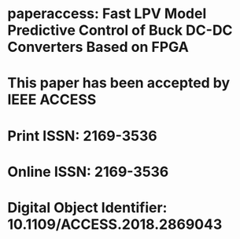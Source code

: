 # paperaccess: Fast LPV Model Predictive Control of Buck DC-DC Converters Based on FPGA
# This paper has been accepted by IEEE ACCESS 
# Print ISSN: 2169-3536
# Online ISSN: 2169-3536
# Digital Object Identifier: 10.1109/ACCESS.2018.2869043
